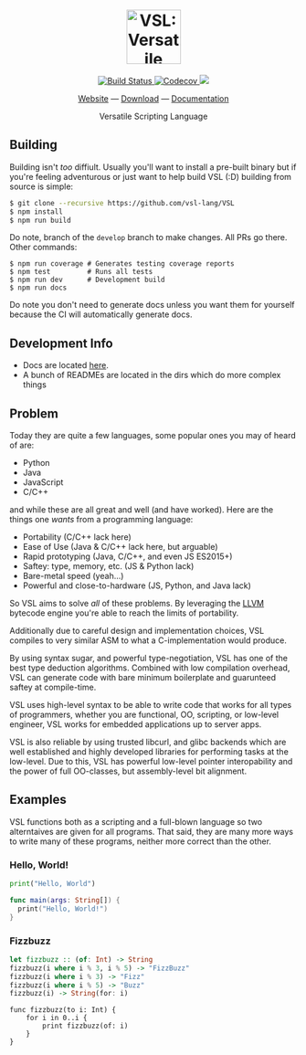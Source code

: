 <h1 align="center">
  <a href="https://github.com/vsl-lang/VSL">
    <img height="95" src="https://github.com/vsl-lang/VSL/raw/master/misc/logo.png" alt="VSL: Versatile Scripting Language"/>
  </a>
</h1>

<p align="center">
  <p align="center">
    <a href="https://travis-ci.org/vsl-lang/VSL">
      <img src="https://travis-ci.org/vsl-lang/VSL.svg?branch=master" alt="Build Status"/>
    </a>
    <a href="https://codecov.io/gh/vsl-lang/VSL">
      <img src="https://codecov.io/gh/vsl-lang/VSL/branch/master/graph/badge.svg" alt="Codecov" />
    </a>
    <a href="https://codeclimate.com/github/vsl-lang/VSL/">
      <img src="https://codeclimate.com/github/vsl-lang/VSL/badges/gpa.svg" />
    </a>
  </p>
  <p align="center">
    <a href="#">Website</a> &mdash;
    <a href="#">Download</a> &mdash;
    <a href="#">Documentation</a>
  </p>
  <p align="center">
    Versatile Scripting Language
  </p>
</p>

## Building

Building isn't _too_ diffiult. Usually you'll want to install a pre-built binary
but if you're feeling adventurous or just want to help build VSL (:D) building
from source is simple:

```bash
$ git clone --recursive https://github.com/vsl-lang/VSL
$ npm install
$ npm run build
```

Do note, branch of the `develop` branch to make changes. All PRs go there. Other
commands:

```
$ npm run coverage # Generates testing coverage reports
$ npm test         # Runs all tests
$ npm run dev      # Development build
$ npm run docs
```

Do note you don't need to generate docs unless you want them for yourself because
the CI will automatically generate docs.

## Development Info

 - Docs are located [here](https://preview.c9users.io/somebody1234/node-vsl/docs/index.html).
 - A bunch of READMEs are located in the dirs which do more complex things

## Problem
Today they are quite a few languages, some popular ones you may of heard of are:
 - Python
 - Java
 - JavaScript
 - C/C++

and while these are all great and well (and have worked). Here are the things
one _wants_ from a programming language:

 - Portability (C/C++ lack here)
 - Ease of Use (Java & C/C++ lack here, but arguable)
 - Rapid prototyping (Java, C/C++, and even JS ES2015+)
 - Saftey: type, memory, etc. (JS & Python lack)
 - Bare-metal speed (yeah...)
 - Powerful and close-to-hardware (JS, Python, and Java lack)

So VSL aims to solve _all_ of these problems. By leveraging the [LLVM](http://llvm.org/)
bytecode engine you're able to reach the limits of portability.

Additionally due to careful design and implementation choices, VSL compiles to
very similar ASM to what a C-implementation would produce.

By using syntax sugar, and powerful type-negotiation, VSL has one of the best
type deduction algorithms. Combined with low compilation overhead, VSL can
generate code with bare minimum boilerplate and guarunteed saftey at compile-time.

VSL uses high-level syntax to be able to write code that works for all types of
programmers, whether you are functional, OO, scripting, or low-level engineer,
VSL works for embedded applications up to server apps.

VSL is also reliable by using trusted libcurl, and glibc backends which are well
established and highly developed libraries for performing tasks at the low-level.
Due to this, VSL has powerful low-level pointer interopability and the power of
full OO-classes, but assembly-level bit alignment.

## Examples
VSL functions both as a scripting and a full-blown language so two alterntaives
are given for all programs. That said, they are many more ways to write many of
these programs, neither more correct than the other.

### Hello, World!

```python
print("Hello, World")
```

```swift
func main(args: String[]) {
  print("Hello, World!")
}
```

### Fizzbuzz

```haskell
let fizzbuzz :: (of: Int) -> String
fizzbuzz(i where i % 3, i % 5) -> "FizzBuzz"
fizzbuzz(i where i % 3) -> "Fizz"
fizzbuzz(i where i % 5) -> "Buzz"
fizzbuzz(i) -> String(for: i)
```

```
func fizzbuzz(to i: Int) {
    for i in 0..i {
        print fizzbuzz(of: i)
    }
}
```